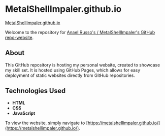 # MetalShellImpaler.github.io

[MetalShellImpaler.github.io](https://metalshellimpaler.github.io/)

Welcome to the repository for [Anael Russo's / MetalShellImpaler's GitHub repo-website](https://metalshellimpaler.github.io/).

## About

This GitHub repository is hosting my personal website, created to showcase my skill set. 
It is hosted using GitHub Pages, which allows for easy deployment of static websites directly from GitHub repositories.

## Technologies Used

- **HTML**
- **CSS**
- **JavaScript**

To view the website, simply navigate to [https://metalshellimpaler.github.io/](https://metalshellimpaler.github.io/).
